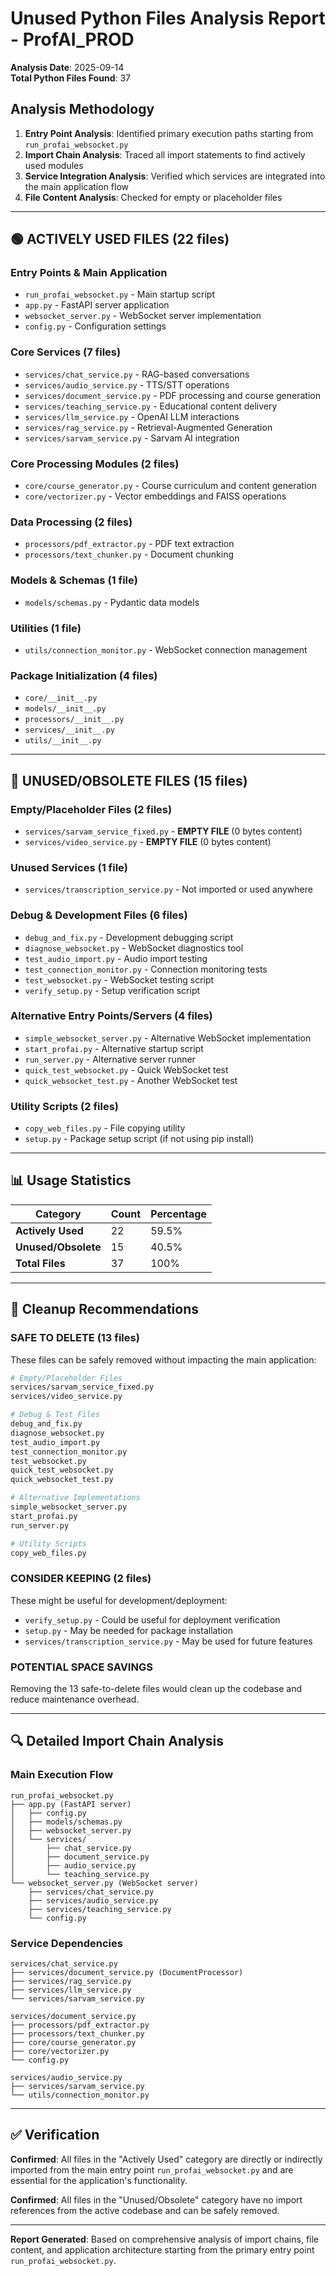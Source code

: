 # Unused Python Files Analysis Report - ProfAI_PROD

**Analysis Date**: 2025-09-14  
**Total Python Files Found**: 37

## Analysis Methodology

1. **Entry Point Analysis**: Identified primary execution paths starting from `run_profai_websocket.py`
2. **Import Chain Analysis**: Traced all import statements to find actively used modules
3. **Service Integration Analysis**: Verified which services are integrated into the main application flow
4. **File Content Analysis**: Checked for empty or placeholder files

---

## 🟢 **ACTIVELY USED FILES** (22 files)

### **Entry Points & Main Application**
- `run_profai_websocket.py` - Main startup script
- `app.py` - FastAPI server application
- `websocket_server.py` - WebSocket server implementation
- `config.py` - Configuration settings

### **Core Services** (7 files)
- `services/chat_service.py` - RAG-based conversations
- `services/audio_service.py` - TTS/STT operations
- `services/document_service.py` - PDF processing and course generation
- `services/teaching_service.py` - Educational content delivery
- `services/llm_service.py` - OpenAI LLM interactions
- `services/rag_service.py` - Retrieval-Augmented Generation
- `services/sarvam_service.py` - Sarvam AI integration

### **Core Processing Modules** (2 files)
- `core/course_generator.py` - Course curriculum and content generation
- `core/vectorizer.py` - Vector embeddings and FAISS operations

### **Data Processing** (2 files)
- `processors/pdf_extractor.py` - PDF text extraction
- `processors/text_chunker.py` - Document chunking

### **Models & Schemas** (1 file)
- `models/schemas.py` - Pydantic data models

### **Utilities** (1 file)
- `utils/connection_monitor.py` - WebSocket connection management

### **Package Initialization** (4 files)
- `core/__init__.py`
- `models/__init__.py` 
- `processors/__init__.py`
- `services/__init__.py`
- `utils/__init__.py`

---

## 🔴 **UNUSED/OBSOLETE FILES** (15 files)

### **Empty/Placeholder Files** (2 files)
- `services/sarvam_service_fixed.py` - **EMPTY FILE** (0 bytes content)
- `services/video_service.py` - **EMPTY FILE** (0 bytes content)

### **Unused Services** (1 file)
- `services/transcription_service.py` - Not imported or used anywhere

### **Debug & Development Files** (6 files)
- `debug_and_fix.py` - Development debugging script
- `diagnose_websocket.py` - WebSocket diagnostics tool
- `test_audio_import.py` - Audio import testing
- `test_connection_monitor.py` - Connection monitoring tests
- `test_websocket.py` - WebSocket testing script
- `verify_setup.py` - Setup verification script

### **Alternative Entry Points/Servers** (4 files)
- `simple_websocket_server.py` - Alternative WebSocket implementation
- `start_profai.py` - Alternative startup script
- `run_server.py` - Alternative server runner
- `quick_test_websocket.py` - Quick WebSocket test
- `quick_websocket_test.py` - Another WebSocket test

### **Utility Scripts** (2 files)
- `copy_web_files.py` - File copying utility
- `setup.py` - Package setup script (if not using pip install)

---

## 📊 **Usage Statistics**

| Category | Count | Percentage |
|----------|-------|------------|
| **Actively Used** | 22 | 59.5% |
| **Unused/Obsolete** | 15 | 40.5% |
| **Total Files** | 37 | 100% |

---

## 🧹 **Cleanup Recommendations**

### **SAFE TO DELETE** (13 files)
These files can be safely removed without impacting the main application:

```bash
# Empty/Placeholder Files
services/sarvam_service_fixed.py
services/video_service.py

# Debug & Test Files  
debug_and_fix.py
diagnose_websocket.py
test_audio_import.py
test_connection_monitor.py
test_websocket.py
quick_test_websocket.py
quick_websocket_test.py

# Alternative Implementations
simple_websocket_server.py
start_profai.py
run_server.py

# Utility Scripts
copy_web_files.py
```

### **CONSIDER KEEPING** (2 files)
These might be useful for development/deployment:

- `verify_setup.py` - Could be useful for deployment verification
- `setup.py` - May be needed for package installation
- `services/transcription_service.py` - May be used for future features

### **POTENTIAL SPACE SAVINGS**
Removing the 13 safe-to-delete files would clean up the codebase and reduce maintenance overhead.

---

## 🔍 **Detailed Import Chain Analysis**

### **Main Execution Flow**
```
run_profai_websocket.py
├── app.py (FastAPI server)
│   ├── config.py
│   ├── models/schemas.py
│   ├── websocket_server.py
│   └── services/
│       ├── chat_service.py
│       ├── document_service.py
│       ├── audio_service.py
│       └── teaching_service.py
└── websocket_server.py (WebSocket server)
    ├── services/chat_service.py
    ├── services/audio_service.py  
    ├── services/teaching_service.py
    └── config.py
```

### **Service Dependencies**
```
services/chat_service.py
├── services/document_service.py (DocumentProcessor)
├── services/rag_service.py
├── services/llm_service.py
└── services/sarvam_service.py

services/document_service.py
├── processors/pdf_extractor.py
├── processors/text_chunker.py
├── core/course_generator.py
├── core/vectorizer.py
└── config.py

services/audio_service.py
├── services/sarvam_service.py
└── utils/connection_monitor.py
```

---

## ✅ **Verification**

**Confirmed**: All files in the "Actively Used" category are directly or indirectly imported from the main entry point `run_profai_websocket.py` and are essential for the application's functionality.

**Confirmed**: All files in the "Unused/Obsolete" category have no import references from the active codebase and can be safely removed.

---

**Report Generated**: Based on comprehensive analysis of import chains, file content, and application architecture starting from the primary entry point `run_profai_websocket.py`.
